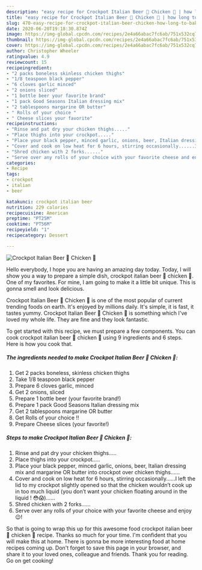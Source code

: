 ```yaml
---
description: "easy recipe for Crockpot Italian Beer 🍺 Chicken 🐔 | how long to bake Crockpot Italian Beer 🍺 Chicken 🐔"
title: "easy recipe for Crockpot Italian Beer 🍺 Chicken 🐔 | how long to bake Crockpot Italian Beer 🍺 Chicken 🐔"
slug: 470-easy-recipe-for-crockpot-italian-beer-chicken-how-long-to-bake-crockpot-italian-beer-chicken
date: 2020-06-20T19:18:30.874Z
image: https://img-global.cpcdn.com/recipes/2e4a66abac7fc6ab/751x532cq70/crockpot-italian-beer-🍺-chicken-🐔-recipe-main-photo.jpg
thumbnail: https://img-global.cpcdn.com/recipes/2e4a66abac7fc6ab/751x532cq70/crockpot-italian-beer-🍺-chicken-🐔-recipe-main-photo.jpg
cover: https://img-global.cpcdn.com/recipes/2e4a66abac7fc6ab/751x532cq70/crockpot-italian-beer-🍺-chicken-🐔-recipe-main-photo.jpg
author: Christopher Wheeler
ratingvalue: 4.9
reviewcount: 15
recipeingredient:
- "2 packs boneless skinless chicken thighs"
- "1/8 teaspoon black pepper"
- "6 cloves garlic minced"
- "2 onions sliced"
- "1 bottle beer your favorite brand"
- "1 pack Good Seasons Italian dressing mix"
- "2 tablespoons margarine OR butter"
- " Rolls of your choice "
- " Cheese slices your favorite"
recipeinstructions:
- "Rinse and pat dry your chicken thighs....."
- "Place thighs into your crockpot....."
- "Place your black pepper, minced garlic, onions, beer, Italian dressing mix and margarine OR butter into crockpot over chicken thighs......"
- "Cover and cook on low heat for 6 hours, stirring occasionally......I left the lid to my crockpot slightly opened so that the chicken wouldn’t cook up in too much liquid (you don’t want your chicken floating around in the liquid ! 😳😱)......"
- "Shred chicken with 2 forks......"
- "Serve over any rolls of your choice with your favorite cheese and enjoy 😉!"
categories:
- Recipe
tags:
- crockpot
- italian
- beer

katakunci: crockpot italian beer 
nutrition: 229 calories
recipecuisine: American
preptime: "PT25M"
cooktime: "PT56M"
recipeyield: "1"
recipecategory: Dessert

---
```



![Crockpot Italian Beer 🍺 Chicken 🐔](https://img-global.cpcdn.com/recipes/2e4a66abac7fc6ab/751x532cq70/crockpot-italian-beer-🍺-chicken-🐔-recipe-main-photo.jpg)

Hello everybody, I hope you are having an amazing day today. Today, I will show you a way to prepare a simple dish, crockpot italian beer 🍺 chicken 🐔. One of my favorites. For mine, I am going to make it a little bit unique. This is gonna smell and look delicious.

Crockpot Italian Beer 🍺 Chicken 🐔 is one of the most popular of current trending foods on earth. It's enjoyed by millions daily. It's simple, it is fast, it tastes yummy. Crockpot Italian Beer 🍺 Chicken 🐔 is something which I've loved my whole life. They are fine and they look fantastic.




To get started with this recipe, we must prepare a few components. You can cook crockpot italian beer 🍺 chicken 🐔 using 9 ingredients and 6 steps. Here is how you cook that.

<!--inarticleads1-->

##### The ingredients needed to make Crockpot Italian Beer 🍺 Chicken 🐔:

1. Get 2 packs boneless, skinless chicken thighs
1. Take 1/8 teaspoon black pepper
1. Prepare 6 cloves garlic, minced
1. Get 2 onions, sliced
1. Prepare 1 bottle beer (your favorite brand!)
1. Prepare 1 pack Good Seasons Italian dressing mix
1. Get 2 tablespoons margarine OR butter
1. Get  Rolls of your choice !!
1. Prepare  Cheese slices (your favorite!)




<!--inarticleads2-->

##### Steps to make Crockpot Italian Beer 🍺 Chicken 🐔:

1. Rinse and pat dry your chicken thighs.....
1. Place thighs into your crockpot.....
1. Place your black pepper, minced garlic, onions, beer, Italian dressing mix and margarine OR butter into crockpot over chicken thighs......
1. Cover and cook on low heat for 6 hours, stirring occasionally......I left the lid to my crockpot slightly opened so that the chicken wouldn’t cook up in too much liquid (you don’t want your chicken floating around in the liquid ! 😳😱)......
1. Shred chicken with 2 forks......
1. Serve over any rolls of your choice with your favorite cheese and enjoy 😉!




So that is going to wrap this up for this awesome food crockpot italian beer 🍺 chicken 🐔 recipe. Thanks so much for your time. I'm confident that you will make this at home. There is gonna be more interesting food at home recipes coming up. Don't forget to save this page in your browser, and share it to your loved ones, colleague and friends. Thank you for reading. Go on get cooking!
